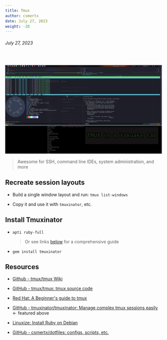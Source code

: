 ```yaml
---
title: Tmux
author: csmertx
date: July 27, 2023
weight: -20
---
```


###### July 27, 2023

<br />

![TMUX screenshot](/Linux/Software/Screenshot_20230727_011339_edit.png "TMUX by Tmuxinator with panes open for Htop, Neofetch, and More command. All within Yakuake, the defacto KDE dropdown terminal emulator.")

> Awesome for SSH, command line IDEs, system administration, and more

## Recreate session layouts

- Build a single window layout and run: ```tmux list-windows```

- Copy it and use it with ```tmuxinator```, etc.

## Install Tmuxinator

- ```apti ruby-full```

    > Or see links [below](#resources) for a comprehensive guide

- ```gem install tmuxinator```

## Resources

- [Github - tmux/tmux Wiki](https://github.com/tmux/tmux/wiki)

- [GitHub - tmux/tmux: tmux source code](https://github.com/tmux/tmux)

- [Red Hat: A Beginner's guide to tmux](https://www.redhat.com/sysadmin/introduction-tmux-linux)

- [GitHub - tmuxinator/tmuxinator: Manage complex tmux sessions easily](https://github.com/tmuxinator/tmuxinator) <- featured above

- [Linuxize: Install Ruby on Debian](https://linuxize.com/post/how-to-install-ruby-on-debian-10/)

- [GitHub - csmertx/dotfiles: configs, scripts, etc.](https://github.com/csmertx/dotfiles)